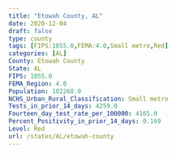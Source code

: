 ```yaml
---
title: "Etowah County, AL"
date: 2020-12-04
draft: false
type: county
tags: [FIPS:1055.0,FEMA:4.0,Small metro,Red]
categories: [AL]
County: Etowah County
State: AL
FIPS: 1055.0
FEMA_Region: 4.0
Population: 102268.0
NCHS_Urban_Rural_Classification: Small metro
Tests_in_prior_14_days: 4259.0
Fourteen_day_test_rate_per_100000: 4165.0
Percent_Positivity_in_prior_14_days: 0.169
Level: Red
url: /states/AL/etowah-county
---
```



